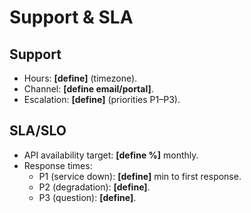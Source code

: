 # Support & SLA

## Support
- Hours: **[define]** (timezone).
- Channel: **[define email/portal]**.
- Escalation: **[define]** (priorities P1–P3).

## SLA/SLO
- API availability target: **[define %]** monthly.
- Response times:
  - P1 (service down): **[define]** min to first response.
  - P2 (degradation): **[define]**.
  - P3 (question): **[define]**.